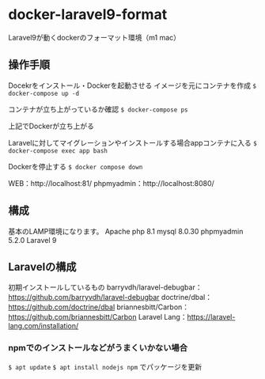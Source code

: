 # docker-laravel9-format
Laravel9が動くdockerのフォーマット環境（m1 mac）

## 操作手順
Docekrをインストール・Dockerを起動させる
イメージを元にコンテナを作成
`$ docker-compose up -d`

コンテナが立ち上がっているか確認
`$ docker-compose ps`

上記でDockerが立ち上がる

Laravelに対してマイグレーションやインストールする場合appコンテナに入る
`$ docker-compose exec app bash`

Dockerを停止する
`$ docker compose down`

WEB：http://localhost:81/
phpmyadmin：http://localhost:8080/

## 構成
基本のLAMP環境になります。
Apache
php 8.1
mysql 8.0.30
phpmyadmin 5.2.0
Laravel 9

## Laravelの構成
初期インストールしているもの
barryvdh/laravel-debugbar：https://github.com/barryvdh/laravel-debugbar
doctrine/dbal：https://github.com/doctrine/dbal
briannesbitt/Carbon：https://github.com/briannesbitt/Carbon
Laravel Lang：https://laravel-lang.com/installation/

### npmでのインストールなどがうまくいかない場合
`$ apt update`
`$ apt install nodejs npm`
でパッケージを更新